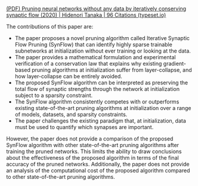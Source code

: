[(PDF) Pruning neural networks without any data by iteratively conserving synaptic flow (2020) | Hidenori Tanaka | 96 Citations (typeset.io)](https://typeset.io/papers/pruning-neural-networks-without-any-data-by-iteratively-39x33auooz)

The contributions of this paper are:

- The paper proposes a novel pruning algorithm called Iterative Synaptic Flow Pruning (SynFlow) that can identify highly sparse trainable subnetworks at initialization without ever training or looking at the data.
- The paper provides a mathematical formulation and experimental verification of a conservation law that explains why existing gradient-based pruning algorithms at initialization suffer from layer-collapse, and how layer-collapse can be entirely avoided.
- The proposed SynFlow algorithm can be interpreted as preserving the total flow of synaptic strengths through the network at initialization subject to a sparsity constraint.
- The SynFlow algorithm consistently competes with or outperforms existing state-of-the-art pruning algorithms at initialization over a range of models, datasets, and sparsity constraints.
- The paper challenges the existing paradigm that, at initialization, data must be used to quantify which synapses are important.

However, the paper does not provide a comparison of the proposed SynFlow algorithm with other state-of-the-art pruning algorithms after training the pruned networks. This limits the ability to draw conclusions about the effectiveness of the proposed algorithm in terms of the final accuracy of the pruned networks. Additionally, the paper does not provide an analysis of the computational cost of the proposed algorithm compared to other state-of-the-art pruning algorithms.